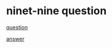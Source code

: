 # ninet-nine question


[question](http://aperiodic.net/phil/scala/s-99/)

[answer](https://github.com/shekhargulati/99-problems/tree/master/scala/src/main/scala/com/shekhargulati/ninetynine_problems)
